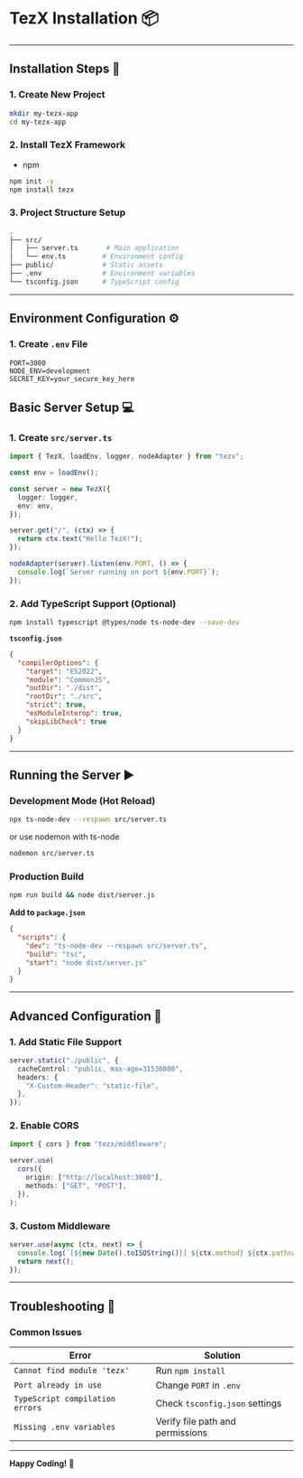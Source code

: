 # **TezX Installation** 📦

---

## **Installation Steps** 🚀

### 1. **Create New Project**

```bash
mkdir my-tezx-app
cd my-tezx-app
```

### 2. **Install TezX Framework**

- npm

```bash
npm init -y
npm install tezx
```

### 3. **Project Structure Setup**

```bash
.
├── src/
│   ├── server.ts       # Main application
│   └── env.ts         # Environment config
├── public/            # Static assets
├── .env               # Environment variables
└── tsconfig.json      # TypeScript config
```

---

## **Environment Configuration** ⚙️

### 1. **Create `.env` File**

```env
PORT=3000
NODE_ENV=development
SECRET_KEY=your_secure_key_here
```

## **Basic Server Setup** 💻

### 1. **Create `src/server.ts`**

```typescript
import { TezX, loadEnv, logger, nodeAdapter } from "tezx";

const env = loadEnv();

const server = new TezX({
  logger: logger,
  env: env,
});

server.get("/", (ctx) => {
  return ctx.text("Hello TezX!");
});

nodeAdapter(server).listen(env.PORT, () => {
  console.log(`Server running on port ${env.PORT}`);
});
```

### 2. **Add TypeScript Support (Optional)**

```bash
npm install typescript @types/node ts-node-dev --save-dev
```

**`tsconfig.json`**

```json
{
  "compilerOptions": {
    "target": "ES2022",
    "module": "CommonJS",
    "outDir": "./dist",
    "rootDir": "./src",
    "strict": true,
    "esModuleInterop": true,
    "skipLibCheck": true
  }
}
```

---

## **Running the Server** ▶️

### **Development Mode (Hot Reload)**

```bash
npx ts-node-dev --respawn src/server.ts
```

or use nodemon with ts-node

```bash
nodemon src/server.ts
```

### **Production Build**

```bash
npm run build && node dist/server.js
```

**Add to `package.json`**

```json
{
  "scripts": {
    "dev": "ts-node-dev --respawn src/server.ts",
    "build": "tsc",
    "start": "node dist/server.js"
  }
}
```

---

## **Advanced Configuration** 🔧

### 1. **Add Static File Support**

```typescript
server.static("./public", {
  cacheControl: "public, max-age=31536000",
  headers: {
    "X-Custom-Header": "static-file",
  },
});
```

### 2. **Enable CORS**

```typescript
import { cors } from "tezx/middleware";

server.use(
  cors({
    origin: ["http://localhost:3000"],
    methods: ["GET", "POST"],
  }),
);
```

### 3. **Custom Middleware**

```typescript
server.use(async (ctx, next) => {
  console.log(`[${new Date().toISOString()}] ${ctx.method} ${ctx.pathname}`);
  return next();
});
```

---

## **Troubleshooting** 🚨

### **Common Issues**

| Error                           | Solution                         |
| ------------------------------- | -------------------------------- |
| `Cannot find module 'tezx'`     | Run `npm install`                |
| `Port already in use`           | Change `PORT` in `.env`          |
| `TypeScript compilation errors` | Check `tsconfig.json` settings   |
| `Missing .env variables`        | Verify file path and permissions |

---

**Happy Coding!** 🚀
